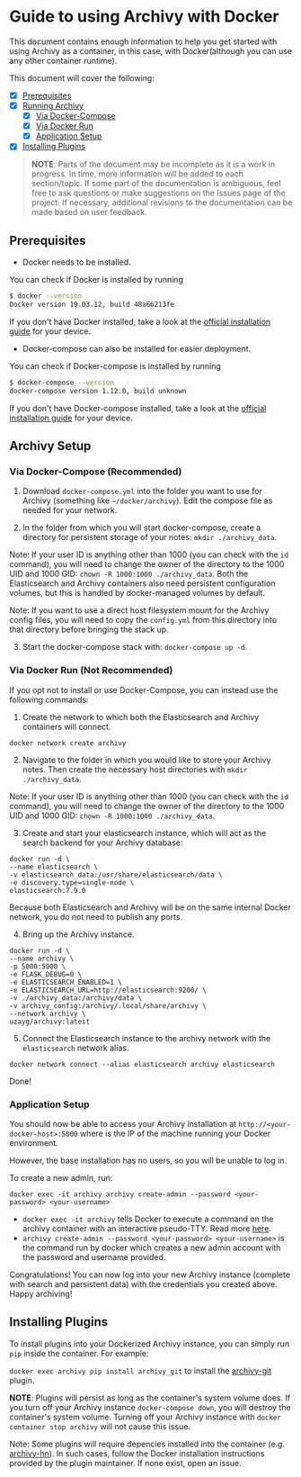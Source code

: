# Guide to using Archivy with Docker

This document contains enough information to help you get started with using Archivy as
a container, in this case, with Docker(although you can use any other container runtime).

This document will cover the following:

- [x] [Prerequisites](#prerequisites)
- [x] [Running Archivy](#running-archivy)
  - [x] [Via Docker-Compose](#via-docker-compose-recommended)
  - [x] [Via Docker Run](#via-docker-run-not-recommended)
  - [x] [Application Setup](#application-setup)
- [x] [Installing Plugins](#installing-plugins)

> **NOTE**:
> Parts of the document may be incomplete as it is a work in progress. In time, more information will be added to each section/topic. If some part of the documentation is ambiguous, feel free to ask questions or make suggestions on the Issues page of the project. If necessary, additional revisions to the documentation can be made based on user feedback.



## Prerequisites

* Docker needs to be installed.

You can check if Docker is installed by running

```sh
$ docker --version
Docker version 19.03.12, build 48a66213fe
```

If you don't have Docker installed, take a look at the [official installation guide](https://docs.docker.com/get-docker/) for your device.

* Docker-compose can also be installed for easier deployment.

You can check if Docker-compose is installed by running

```sh
$ docker-compose --version
docker-compose version 1.12.0, build unknown
```

If you don't have Docker-compose installed, take a look at the [official installation guide](https://docs.docker.com/compose/install/) for your device.

## Archivy Setup

### Via Docker-Compose (Recommended)

1) Download `docker-compose.yml` into the folder you want to use for Archivy (something like `~/docker/archivy`). Edit the compose file as needed for your network. 

2) In the folder from which you will start docker-compose, create a directory for persistent storage of your notes: `mkdir ./archivy_data`. 

Note: If your user ID is anything other than 1000 (you can check with the `id` command), you will need to change the owner of the directory to the 1000 UID and 1000 GID: `chown -R 1000:1000 ./archivy_data`. 
Both the Elasticsearch and Archivy containers also need persistent configuration volumes, but this is handled by docker-managed volumes by default. 

Note: If you want to use a direct host filesystem mount for the Archivy config files, you will need to copy the `config.yml` from this directory into that directory before bringing the stack up.

3) Start the docker-compose stack with: `docker-compose up -d`.

### Via Docker Run (Not Recommended)

If you opt not to install or use Docker-Compose, you can instead use the following commands:

1) Create the network to which both the Elasticsearch and Archivy containers will connect.

```
docker network create archivy
```

2) Navigate to the folder in which you would like to store your Archivy notes. Then create the necessary host directories with `mkdir ./archivy_data`. 

Note: If your user ID is anything other than 1000 (you can check with the `id` command), you will need to change the owner of the directory to the 1000 UID and 1000 GID: `chown -R 1000:1000 ./archivy_data`. 

3) Create and start your elasticsearch instance, which will act as the search backend for your Archivy database:
```
docker run -d \
--name elasticsearch \
-v elasticsearch_data:/usr/share/elasticsearch/data \
-e discovery.type=single-node \
elasticsearch:7.9.0
``` 
Because both Elasticsearch and Archivy will be on the same internal Docker network, you do not need to publish any ports.

4) Bring up the Archivy instance. 

```
docker run -d \
--name archivy \
-p 5000:5000 \
-e FLASK_DEBUG=0 \
-e ELASTICSEARCH_ENABLED=1 \
-e ELASTICSEARCH_URL=http://elasticsearch:9200/ \
-v ./archivy_data:/archivy/data \
-v archivy_config:/archivy/.local/share/archivy \
--network archivy \
uzayg/archivy:latest 
```

5) Connect the Elasticsearch instance to the archivy network with the `elasticsearch` network alias.

```
docker network connect --alias elasticsearch archivy elasticsearch
```

Done!

### Application Setup

You should now be able to access your Archivy installation at `http://<your-docker-host>:5000` where <your-docker-host> is the IP of the machine running your Docker environment. 

However, the base installation has no users, so you will be unable to log in. 

To create a new admin, run:

`docker exec -it archivy archivy create-admin --password <your-password> <your-username>`

  * `docker exec -it archivy` tells Docker to execute a command on the archivy container with an interactive pseudo-TTY. Read more [here](https://docs.docker.com/engine/reference/commandline/exec/).
  * `archivy create-admin --password <your-password> <your-username>` is the command run by docker which creates a new admin account with the password and username provided.

Congratulations! You can now log into your new Archivy instance (complete with search and persistent data) with the credentials you created above. Happy archiving!

## Installing Plugins

To install plugins into your Dockerized Archivy instance, you can simply run `pip` inside the container. For example:

`docker exec archivy pip install archivy_git` to install the [archivy-git](https://github.com/archivy/archivy-git) plugin. 

**NOTE**: Plugins will persist as long as the container's system volume does. If you turn off your Archivy instance `docker-compose down`, you will destroy the container's system volume. Turning off your Archivy instance with `docker container stop archivy` will not cause this issue. 

Note: Some plugins will require depencies installed into the container (e.g. [archivy-hn](https://github.com/archivy/archivy-hn)). In such cases, follow the Docker installation instructions provided by the plugin maintainer. If none exist, open an issue. 

